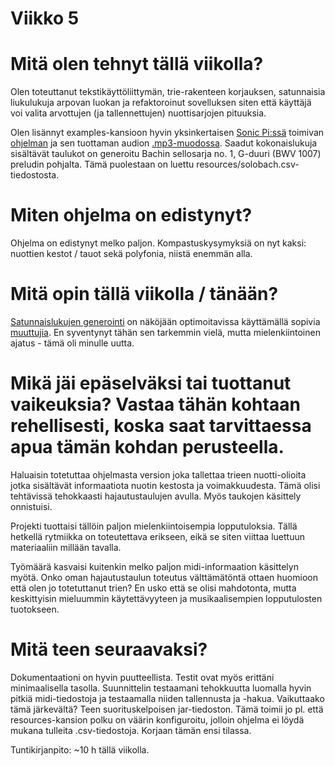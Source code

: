 # Viikko 5

# Mitä olen tehnyt tällä viikolla?
 Olen toteuttanut tekstikäyttöliittymän, trie-rakenteen korjauksen, satunnaisia liukulukuja arpovan luokan ja refaktoroinut sovelluksen siten että käyttäjä voi valita arvottujen (ja tallennettujen) nuottisarjojen pituuksia.

Olen lisännyt examples-kansioon hyvin yksinkertaisen [Sonic Pi:ssä](https://sonic-pi.net/) toimivan [ohjelman](https://github.com/olenleo/TiraLabra--Markov/blob/main/examples/bach_esimerkki.rb) ja sen tuottaman audion [.mp3-muodossa](https://github.com/olenleo/TiraLabra--Markov/blob/main/examples/bach_example.mp3). Saadut kokonaislukuja sisältävät taulukot on generoitu Bachin sellosarja no. 1, G-duuri (BWV 1007) preludin pohjalta. Tämä puolestaan on luettu resources/solobach.csv-tiedostosta.

# Miten ohjelma on edistynyt?
Ohjelma on edistynyt melko paljon. Kompastuskysymyksiä on nyt kaksi: nuottien kestot / tauot sekä polyfonia, niistä enemmän alla.


# Mitä opin tällä viikolla / tänään?
[Satunnaislukujen generointi](https://en.wikipedia.org/wiki/Linear_congruential_generator) on näköjään optimoitavissa käyttämällä sopivia [muuttujia](https://arxiv.org/pdf/2001.05304.pdf). En syventynyt tähän sen tarkemmin vielä, mutta mielenkiintoinen ajatus - tämä oli minulle uutta.


# Mikä jäi epäselväksi tai tuottanut vaikeuksia? Vastaa tähän kohtaan rehellisesti, koska saat tarvittaessa apua tämän kohdan perusteella.

Haluaisin totetuttaa ohjelmasta version joka tallettaa trieen nuotti-olioita jotka sisältävät informaatiota nuotin kestosta ja voimakkuudesta. Tämä olisi tehtävissä tehokkaasti hajautustaulujen avulla. Myös taukojen käsittely onnistuisi. 

Projekti tuottaisi tällöin paljon mielenkiintoisempia lopputuloksia. Tällä hetkellä rytmiikka on toteutettava erikseen, eikä se siten viittaa luettuun materiaaliin millään tavalla.

Työmäärä kasvaisi kuitenkin melko paljon midi-informaation käsittelyn myötä. Onko oman hajautustaulun toteutus välttämätöntä ottaen huomioon että olen jo totetuttanut trien? En usko että se olisi mahdotonta, mutta keskittyisin mieluummin käytettävyyteen ja musikaalisempien lopputulosten tuotokseen.

# Mitä teen seuraavaksi?
Dokumentaationi on hyvin puutteellista. Testit ovat myös erittäni minimaalisella tasolla.
Suunnittelin testaamani tehokkuutta luomalla hyvin pitkiä midi-tiedostoja ja testaamalla niiden tallennusta ja -hakua. Vaikuttaako tämä järkevältä? 
Teen suorituskelpoisen jar-tiedoston. Tämä toimii jo pl. että resources-kansion polku on väärin konfiguroitu, jolloin ohjelma ei löydä mukana tulleita .csv-tiedostoja. Korjaan tämän ensi tilassa.

Tuntikirjanpito: ~10 h tällä viikolla.
